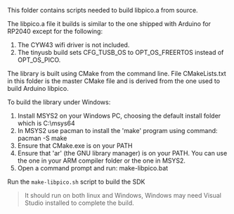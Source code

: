 This folder contains scripts needed to build libpico.a from source.

The libpico.a file it builds is similar to the one shipped with Arduino for RP2040 except for the following:
1. The CYW43 wifi driver is not included.
2. The tinyusb build sets CFG_TUSB_OS to OPT_OS_FREERTOS instead of OPT_OS_PICO.

The library is built using CMake from the command line. File CMakeLists.txt in this folder is the master CMake file and is derived from the one used to build Arduino libpico.

To build the library under Windows:
1. Install MSYS2 on your Windows PC, choosing the default install folder which is C:\msys64
2. In MSYS2 use pacman to install the 'make' program using command: pacman -S make
3. Ensure that CMake.exe is on your PATH
4. Ensure that 'ar' (the GNU library manager) is on your PATH. You can use the one in your ARM compiler folder or the one in MSYS2.
5. Open a command prompt and run: make-libpico.bat

Run the `make-libpico.sh` script to build the SDK

> It should run on both linux and Windows, Windows may need Visual Studio installed to complete the build.
